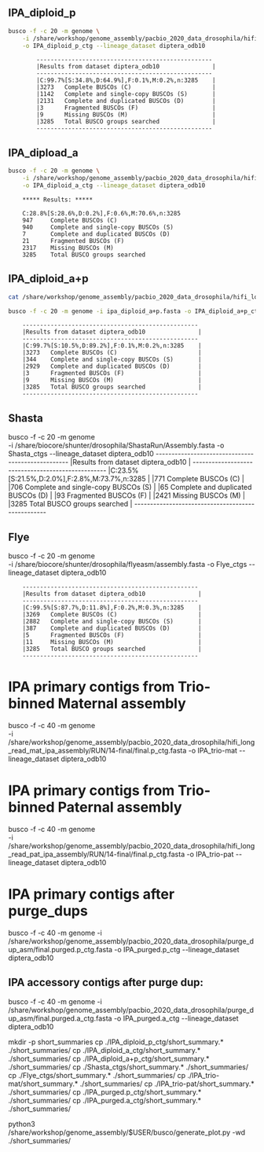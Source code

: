 ## IPA_diploid_p

```bash
busco -f -c 20 -m genome \
    -i /share/workshop/genome_assembly/pacbio_2020_data_drosophila/hifi_long_read_diploid_ipa_assembly/RUN/14-final/final.p_ctg.fasta \
    -o IPA_diploid_p_ctg --lineage_dataset diptera_odb10
```

```
        --------------------------------------------------
        |Results from dataset diptera_odb10               |
        --------------------------------------------------
        |C:99.7%[S:34.8%,D:64.9%],F:0.1%,M:0.2%,n:3285    |
        |3273   Complete BUSCOs (C)                       |
        |1142   Complete and single-copy BUSCOs (S)       |
        |2131   Complete and duplicated BUSCOs (D)        |
        |3      Fragmented BUSCOs (F)                     |
        |9      Missing BUSCOs (M)                        |
        |3285   Total BUSCO groups searched               |
        --------------------------------------------------
```

## IPA_dipload_a

```bash
busco -f -c 20 -m genome \
    -i /share/workshop/genome_assembly/pacbio_2020_data_drosophila/hifi_long_read_diploid_ipa_assembly/RUN/14-final/final.a_ctg.fasta \
    -o IPA_diploid_a_ctg --lineage_dataset diptera_odb10
```

        ***** Results: *****

        C:28.8%[S:28.6%,D:0.2%],F:0.6%,M:70.6%,n:3285      
        947     Complete BUSCOs (C)                        
        940     Complete and single-copy BUSCOs (S)        
        7       Complete and duplicated BUSCOs (D)         
        21      Fragmented BUSCOs (F)                      
        2317    Missing BUSCOs (M)                         
        3285    Total BUSCO groups searched    


## IPA_diploid_a+p

```bash
cat /share/workshop/genome_assembly/pacbio_2020_data_drosophila/hifi_long_read_diploid_ipa_assembly/RUN/14-final/final.*.fasta  > ipa_diploid_a+p.fasta

busco -f -c 20 -m genome -i ipa_diploid_a+p.fasta -o IPA_diploid_a+p_ctg --lineage_dataset diptera_odb10
```

        --------------------------------------------------
        |Results from dataset diptera_odb10               |
        --------------------------------------------------
        |C:99.7%[S:10.5%,D:89.2%],F:0.1%,M:0.2%,n:3285    |
        |3273   Complete BUSCOs (C)                       |
        |344    Complete and single-copy BUSCOs (S)       |
        |2929   Complete and duplicated BUSCOs (D)        |
        |3      Fragmented BUSCOs (F)                     |
        |9      Missing BUSCOs (M)                        |
        |3285   Total BUSCO groups searched               |
        --------------------------------------------------

## Shasta

busco -f -c 20 -m genome \
    -i /share/biocore/shunter/drosophila/ShastaRun/Assembly.fasta -o Shasta_ctgs --lineage_dataset diptera_odb10
        --------------------------------------------------
        |Results from dataset diptera_odb10               |
        --------------------------------------------------
        |C:23.5%[S:21.5%,D:2.0%],F:2.8%,M:73.7%,n:3285    |
        |771    Complete BUSCOs (C)                       |
        |706    Complete and single-copy BUSCOs (S)       |
        |65     Complete and duplicated BUSCOs (D)        |
        |93     Fragmented BUSCOs (F)                     |
        |2421   Missing BUSCOs (M)                        |
        |3285   Total BUSCO groups searched               |
        --------------------------------------------------

## Flye

busco -f -c 20 -m genome \
    -i /share/biocore/shunter/drosophila/flyeasm/assembly.fasta -o Flye_ctgs --lineage_dataset diptera_odb10

        --------------------------------------------------
        |Results from dataset diptera_odb10               |
        --------------------------------------------------
        |C:99.5%[S:87.7%,D:11.8%],F:0.2%,M:0.3%,n:3285    |
        |3269   Complete BUSCOs (C)                       |
        |2882   Complete and single-copy BUSCOs (S)       |
        |387    Complete and duplicated BUSCOs (D)        |
        |5      Fragmented BUSCOs (F)                     |
        |11     Missing BUSCOs (M)                        |
        |3285   Total BUSCO groups searched               |
        --------------------------------------------------


# IPA primary contigs from Trio-binned Maternal assembly 
busco -f -c 40 -m genome \
    -i /share/workshop/genome_assembly/pacbio_2020_data_drosophila/hifi_long_read_mat_ipa_assembly/RUN/14-final/final.p_ctg.fasta -o IPA_trio-mat --lineage_dataset diptera_odb10



# IPA primary contigs from Trio-binned Paternal assembly
busco -f -c 40 -m genome \
-i /share/workshop/genome_assembly/pacbio_2020_data_drosophila/hifi_long_read_pat_ipa_assembly/RUN/14-final/final.p_ctg.fasta -o IPA_trio-pat --lineage_dataset diptera_odb10



# IPA primary contigs after purge_dups
busco -f -c 40 -m genome -i /share/workshop/genome_assembly/pacbio_2020_data_drosophila/purge_dup_asm/final.purged.p_ctg.fasta  -o IPA_purged.p_ctg --lineage_dataset diptera_odb10



## IPA accessory contigs after purge dup: 
busco -f -c 40 -m genome -i /share/workshop/genome_assembly/pacbio_2020_data_drosophila/purge_dup_asm/final.purged.a_ctg.fasta -o IPA_purged.a_ctg --lineage_dataset diptera_odb10




mkdir -p short_summaries
cp ./IPA_diploid_p_ctg/short_summary.* ./short_summaries/
cp ./IPA_diploid_a_ctg/short_summary.* ./short_summaries/
cp ./IPA_diploid_a+p_ctg/short_summary.* ./short_summaries/
cp ./Shasta_ctgs/short_summary.* ./short_summaries/
cp ./Flye_ctgs/short_summary.* ./short_summaries/ 
cp ./IPA_trio-mat/short_summary.* ./short_summaries/
cp ./IPA_trio-pat/short_summary.* ./short_summaries/
cp ./IPA_purged.p_ctg/short_summary.* ./short_summaries/
cp ./IPA_purged.a_ctg/short_summary.* ./short_summaries/


python3 /share/workshop/genome_assembly/$USER/busco/generate_plot.py -wd ./short_summaries/
